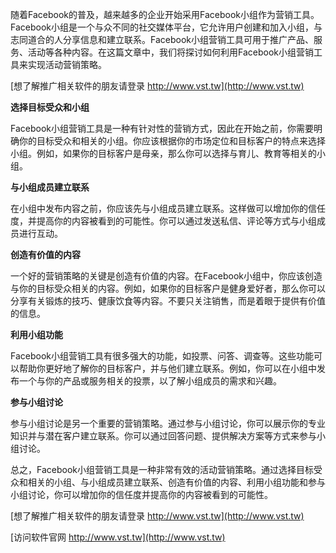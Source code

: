 随着Facebook的普及，越来越多的企业开始采用Facebook小组作为营销工具。Facebook小组是一个与众不同的社交媒体平台，它允许用户创建和加入小组，与志同道合的人分享信息和建立联系。Facebook小组营销工具可用于推广产品、服务、活动等各种内容。在这篇文章中，我们将探讨如何利用Facebook小组营销工具来实现活动营销策略。

[想了解推广相关软件的朋友请登录 http://www.vst.tw](http://www.vst.tw)

**选择目标受众和小组**

Facebook小组营销工具是一种有针对性的营销方式，因此在开始之前，你需要明确你的目标受众和相关的小组。你应该根据你的市场定位和目标客户的特点来选择小组。例如，如果你的目标客户是母亲，那么你可以选择与育儿、教育等相关的小组。

**与小组成员建立联系**

在小组中发布内容之前，你应该先与小组成员建立联系。这样做可以增加你的信任度，并提高你的内容被看到的可能性。你可以通过发送私信、评论等方式与小组成员进行互动。

**创造有价值的内容**

一个好的营销策略的关键是创造有价值的内容。在Facebook小组中，你应该创造与你的目标受众相关的内容。例如，如果你的目标客户是健身爱好者，那么你可以分享有关锻炼的技巧、健康饮食等内容。不要只关注销售，而是着眼于提供有价值的信息。

**利用小组功能**

Facebook小组营销工具有很多强大的功能，如投票、问答、调查等。这些功能可以帮助你更好地了解你的目标客户，并与他们建立联系。例如，你可以在小组中发布一个与你的产品或服务相关的投票，以了解小组成员的需求和兴趣。

**参与小组讨论**

参与小组讨论是另一个重要的营销策略。通过参与小组讨论，你可以展示你的专业知识并与潜在客户建立联系。你可以通过回答问题、提供解决方案等方式来参与小组讨论。

总之，Facebook小组营销工具是一种非常有效的活动营销策略。通过选择目标受众和相关的小组、与小组成员建立联系、创造有价值的内容、利用小组功能和参与小组讨论，你可以增加你的信任度并提高你的内容被看到的可能性。

[想了解推广相关软件的朋友请登录 http://www.vst.tw](http://www.vst.tw)


[访问软件官网 http://www.vst.tw](http://www.vst.tw)
